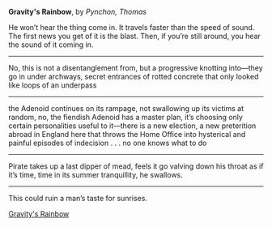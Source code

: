 **Gravity's Rainbow**, by *Pynchon, Thomas*

He won’t hear the thing come in. It travels faster than the speed of sound. The first news you get of it is the blast. Then, if you’re still around, you hear the sound of it coming in.

---

No, this is not a disentanglement from, but a progressive knotting into—they go in under archways, secret entrances of rotted concrete that only looked like loops of an underpass

---

the Adenoid continues on its rampage, not swallowing up its victims at random, no, the fiendish Adenoid has a master plan, it’s choosing only certain personalities useful to it—there is a new election, a new preterition abroad in England here that throws the Home Office into hysterical and painful episodes of indecision . . . no one knows what to do

---

Pirate takes up a last dipper of mead, feels it go valving down his throat as if it’s time, time in its summer tranquillity, he swallows.

---

This could ruin a man’s taste for sunrises.


[Gravity's Rainbow](https://readmill.com/books/gravitys-rainbow)